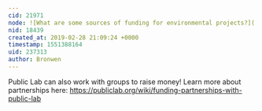 ```yaml
---
cid: 21971
node: ![What are some sources of funding for environmental projects?](../notes/Bronwen/02-28-2019/what-are-some-sources-of-funding-for-environmental-projects)
nid: 18439
created_at: 2019-02-28 21:09:24 +0000
timestamp: 1551388164
uid: 237313
author: Bronwen
---
```


Public Lab can also work with groups to raise money! Learn more about partnerships here: https://publiclab.org/wiki/funding-partnerships-with-public-lab